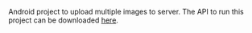 Android project to upload multiple images to server. The API to run this project can be downloaded [here](https://github.com/gunawanasch/api_general).
